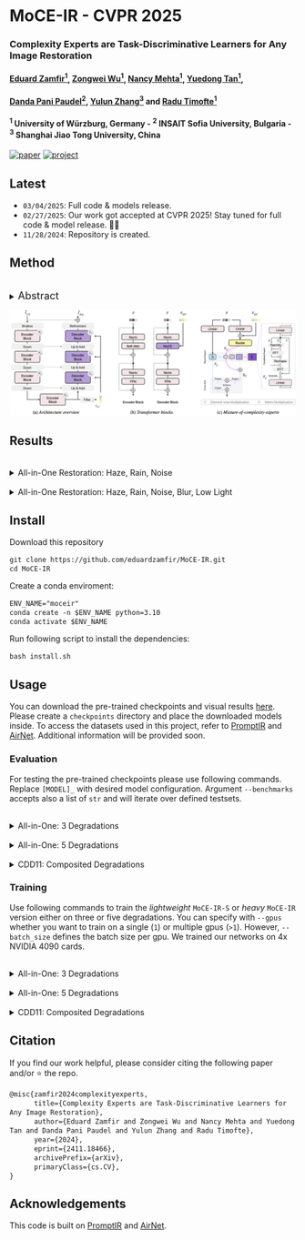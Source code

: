 # MoCE-IR - CVPR 2025



### Complexity Experts are Task-Discriminative Learners for Any Image Restoration

#### [Eduard Zamfir<sup>1</sup>](https://eduardzamfir.github.io), [Zongwei Wu<sup>1</sup>](https://sites.google.com/view/zwwu/accueil), [Nancy Mehta<sup>1</sup>](https://scholar.google.com/citations?user=WwdYdlUAAAAJ&hl=en&oi=ao), [Yuedong Tan<sup>1</sup>](https://scholar.google.com/citations?user=p7fOQkUAAAAJ&hl=en), 
#### [Danda Pani Paudel<sup>2</sup>](https://insait.ai/dr-danda-paudel/),  [Yulun Zhang<sup>3</sup>](http://yulunzhang.com/) and [Radu Timofte<sup>1</sup>](https://scholar.google.com/citations?user=u3MwH5kAAAAJ&hl=en&oi=sra)

#### **<sup>1</sup> University of Würzburg, Germany - <sup>2</sup> INSAIT Sofia University, Bulgaria - <sup>3</sup> Shanghai Jiao Tong University, China**

[![paper](https://img.shields.io/badge/arXiv-Paper-<COLOR>.svg)](http://arxiv.org/abs/2411.18466)
[![project](https://img.shields.io/badge/project-page-brightgreen)](https://eduardzamfir.github.io/moceir)


## Latest
- `03/04/2025`: Full code & models release.
- `02/27/2025`: Our work got accepted at CVPR 2025! Stay tuned for full code & model release. 🎉🥳
- `11/28/2024`: Repository is created.

## Method
<br>
<details>
  <summary>
  <font size="+1">Abstract</font>
  </summary>
Recent advancements in all-in-one image restoration models have revolutionized the ability to address diverse degradations through a unified framework. However, parameters tied to specific tasks often remain inactive for other tasks, making mixture-of-experts (MoE) architectures a natural extension. Despite this, MoEs often show inconsistent behavior, with some experts unexpectedly generalizing across tasks while others struggle within their intended scope. This hinders leveraging MoEs' computational benefits by bypassing irrelevant experts during inference.
We attribute this undesired behavior to the uniform and rigid architecture of traditional MoEs. To address this, we introduce ``complexity experts" -- flexible expert blocks with varying computational complexity and receptive fields. A key challenge is assigning tasks to each expert, as degradation complexity is unknown in advance. Thus, we execute tasks with a simple bias toward lower complexity.
To our surprise, this preference effectively drives task-specific allocation, assigning tasks to experts with the appropriate complexity. 
Extensive experiments validate our approach, demonstrating the ability to bypass irrelevant experts during inference while maintaining superior performance. The proposed MoCE-IR model outperforms state-of-the-art methods, affirming its efficiency and practical applicability.
</details>

![](assets/method.png)

## Results
<br>
<details>
  <summary>
  <font>All-in-One Restoration: Haze, Rain, Noise</font>
  </summary>
  <p align="center">
  <img src = "assets/aio_3_table.png">
  </p>
</details>

<br>
<details>
  <summary>
  <font>All-in-One Restoration: Haze, Rain, Noise, Blur, Low Light</font>
  </summary>
  <p align="center">
  <img src = "assets/aio_5_table.png">
  </p>
</details>


## Install
Download this repository
````
git clone https://github.com/eduardzamfir/MoCE-IR.git
cd MoCE-IR
````
Create a conda enviroment:
````
ENV_NAME="moceir"
conda create -n $ENV_NAME python=3.10
conda activate $ENV_NAME
````
Run following script to install the dependencies:
````
bash install.sh
````

## Usage
You can download the pre-trained checkpoints and visual results [here](https://drive.google.com/drive/folders/1pQBceb8cCPdIzbqbNNGqV5qNXzzqL4uK?usp=share_link). Please create a `checkpoints` directory and place the downloaded models inside. To access the datasets used in this project, refer to [PromptIR](https://github.com/va1shn9v/PromptIR) and [AirNet](https://github.com/XLearning-SCU/2022-CVPR-AirNet). Additional information will be provided soon.


### **Evaluation**
For testing the pre-trained checkpoints please use following commands. Replace `[MODEL]_` with desired model configuration. Argument `--benchmarks` accepts also a list of `str` and will iterate over defined testsets.

<br>
<details>
  <summary>
  <font >All-in-One: 3 Degradations</font>
  </summary>
  
  **1. Rain100L**
  `````
  python src/test.py --model [MODEL] --benchmarks derain --checkpoint_id [MODEL]_AIO3 --de_type denoise_15 denoise_25 denoise_50 dehaze derain
  `````
  **2. SOTS**
  `````
  python src/test.py --model [MODEL] --benchmarks dehaze --checkpoint_id [MODEL]_AIO3 --de_type denoise_15 denoise_25 denoise_50 dehaze derain
  `````
  **3. CBSD68**
  `````
  python src/test.py --model [MODEL] --benchmarks denoise_15 denoise_25 denoise_50 --checkpoint_id [MODEL]_AIO3 --de_type denoise_15 denoise_25 denoise_50 dehaze derain
  `````

</details>


<br>
<details>
  <summary>
  <font >All-in-One: 5 Degradations</font>
  </summary>
  
  **1. Rain100L**
  `````
  python src/test.py --model [MODEL] --benchmarks derain --checkpoint_id [MODEL]_AIO5 --de_type denoise_15 denoise_25 denoise_50 dehaze derain deblur synllie
  `````
  **2. SOTS**
  `````
  python src/test.py --model [MODEL] --benchmarks dehaze --checkpoint_id [MODEL]_AIO5 --de_type denoise_15 denoise_25 denoise_50 dehaze derain
  `````
  **3. CBSD68**
  `````
  python src/test.py --model [MODEL] --benchmarks denoise_25 --checkpoint_id [MODEL]_AIO5 --de_type denoise_15 denoise_25 denoise_50 dehaze derain
  `````
  **4. GoPro**
  `````
  python src/test.py --model [MODEL] --benchmarks gopro --checkpoint_id [MODEL]_AIO5 --de_type denoise_15 denoise_25 denoise_50 dehaze derain
  `````
  **5. LoLv1**
  `````
  python src/test.py --model [MODEL] --benchmarks lolv1 --checkpoint_id [MODEL]_AIO5 --de_type denoise_15 denoise_25 denoise_50 dehaze derain
  `````

</details>


<br>
<details>
  <summary>
  <font >CDD11: Composited Degradations</font>
  </summary>
  
  Replace `[DEG_CONFIG]` with desired configuraton: 
  + Single degradation: `low`, `haze`, `rain` or `snow`
  + Double degradations: `low_haze`, `low_rain`, `low_snow`, `haze_rain` or `haze_snow`
  + Triple degradations: `low_haze_rain` and `low_haze_snow`

  `````
  python src/test.py --model [MODEL] --checkpoint_id [MODEL]_CDD11 --trainset CDD11_[DEG_CONFIG] --benchmarks cdd11 --de_type denoise_15 denoise_25 denoise_50 dehaze derain deblur synllie
  `````

</details>


### **Training**

Use following commands to train the *lightweight* `MoCE-IR-S` or *heavy* `MoCE-IR` version either on three or five degradations. You can specify with `--gpus` whether you want to train on a single (`1`) or multiple gpus (`>1`). However, `--batch_size` defines the batch size per gpu. We trained our networks on 4x NVIDIA 4090 cards.


<br>
<details>
  <summary>
  <font >All-in-One: 3 Degradations</font>
  </summary>

  `````
  python src/train.py --model [MoCE_IR_S/MoCE_IR] --batch_size 8 --de_type denoise_15 denoise_25 denoise_50 dehaze derain --trainset standard --num_gpus 4 --loss_type FFT --balance_loss_weight 0.01
  `````

</details>

<br>
<details>
  <summary>
  <font >All-in-One: 5 Degradations</font>
  </summary>

  `````
  python src/train.py --model [MoCE_IR_S/MoCE_IR] --batch_size 8 --de_type denoise_15 denoise_25 denoise_50 dehaze derain deblur synllie --trainset standard --num_gpus 4 --loss_type FFT --balance_loss_weight 0.01
  `````

</details>


<br>
<details>
  <summary>
  <font >CDD11: Composited Degradations</font>
  </summary>

  You can also train our models from scratch on the composited degradations dataset [CDD11](https://github.com/gy65896/OneRestore) running following command:

  + `CDD_single`: Low light (L), Haze (H), Rain (R) and Snow (S)
  + `CDD_double`: L+H, L+R, L+S, H+R, H+S
  + `CDD_triple`: L+H+R, L+H+S
  + `--trainset CDD_all`: CDD_single + CDD_double + CDD_triple at the same time

  `````
  python src/train.py --model [MoCE_IR_S/MoCE_IR] --batch_size 8 --trainset CDD11_all --num_gpus 4 --loss_type FFT --balance_loss_weight 0.01 --de_type denoise_15 denoise_25 denoise_50 dehaze derain
  `````

</details>


## Citation

If you find our work helpful, please consider citing the following paper and/or ⭐ the repo.
```
@misc{zamfir2024complexityexperts,
      title={Complexity Experts are Task-Discriminative Learners for Any Image Restoration}, 
      author={Eduard Zamfir and Zongwei Wu and Nancy Mehta and Yuedong Tan and Danda Pani Paudel and Yulun Zhang and Radu Timofte},
      year={2024},
      eprint={2411.18466},
      archivePrefix={arXiv},
      primaryClass={cs.CV},
}
```

## Acknowledgements

This code is built on [PromptIR](https://github.com/va1shn9v/PromptIR) and [AirNet](https://github.com/XLearning-SCU/2022-CVPR-AirNet).
